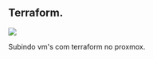 ## Terraform.

![](https://img.shields.io/badge/Terraform-Proxmox-brightgreen)

Subindo vm's com terraform no proxmox.
